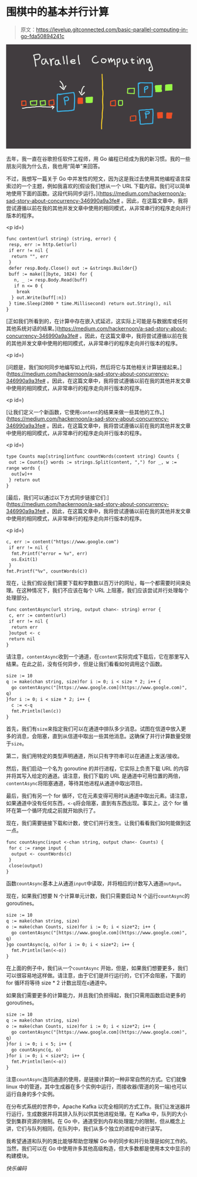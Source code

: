 # 围棋中的基本并行计算

> 原文：<https://levelup.gitconnected.com/basic-parallel-computing-in-go-fda50894241c>

![](img/7437445d361ec8a0c4826c4062c805f6.png)

去年，我一直在谷歌担任软件工程师，用 Go 编程已经成为我的新习惯。我的一些朋友问我为什么去，我也用“简单”来回答。

不过，我想写一篇关于 Go 中并发性的短文，因为这是我过去使用其他编程语言探索过的一个主题，例如我喜欢的[假设我们想从一个 URL 下载内容。我们可以简单地使用下面的函数。这段代码同步运行。](https://medium.com/hackernoon/a-sad-story-about-concurrency-346990a9a3fe# </em> </strong> </a>。因此，在这篇文章中，我将尝试遵循以前在我的其他并发文章中使用的相同模式，从非常串行的程序走向并行版本的程序。</p><p id=)

```
func content(url string) (string, error) {
 resp, err := http.Get(url)
 if err != nil {
  return "", err
 }
 defer resp.Body.Close() out := &strings.Builder{}
 buff := make([]byte, 1024) for {
   n, _ := resp.Body.Read(buff)
   if n <= 0 {
    break
  } out.Write(buff[:n])
 } time.Sleep(2000 * time.Millisecond) return out.String(), nil
}
```

[正如我们所看到的，在计算中存在嵌入式延迟，这实际上可能是与数据库或任何其他系统对话的结果。](https://medium.com/hackernoon/a-sad-story-about-concurrency-346990a9a3fe# </em> </strong> </a>。因此，在这篇文章中，我将尝试遵循以前在我的其他并发文章中使用的相同模式，从非常串行的程序走向并行版本的程序。</p><p id=)

[问题是，我们如何同步地编写如上代码，然后将它与其他相关计算链接起来。](https://medium.com/hackernoon/a-sad-story-about-concurrency-346990a9a3fe# </em> </strong> </a>。因此，在这篇文章中，我将尝试遵循以前在我的其他并发文章中使用的相同模式，从非常串行的程序走向并行版本的程序。</p><p id=)

[让我们定义一个新函数，它使用`content`的结果来做一些其他的工作。](https://medium.com/hackernoon/a-sad-story-about-concurrency-346990a9a3fe# </em> </strong> </a>。因此，在这篇文章中，我将尝试遵循以前在我的其他并发文章中使用的相同模式，从非常串行的程序走向并行版本的程序。</p><p id=)

```
type Counts map[string]intfunc countWords(content string) Counts {
 out := Counts{} words := strings.Split(content, ",") for _, w := range words {
  out[w]++
 } return out
}
```

[最后，我们可以通过以下方式同步链接它们:](https://medium.com/hackernoon/a-sad-story-about-concurrency-346990a9a3fe# </em> </strong> </a>。因此，在这篇文章中，我将尝试遵循以前在我的其他并发文章中使用的相同模式，从非常串行的程序走向并行版本的程序。</p><p id=)

```
c, err := content("https://www.google.com")
 if err != nil {
  fmt.Printf("error = %v", err)
  os.Exit(1)
 }
fmt.Printf("%v", countWords(c))
```

现在，让我们假设我们需要下载和字数数以百万计的网址，每一个都需要时间来处理。在这种情况下，我们不应该在每个 URL 上阻塞，我们应该尝试并行处理每个处理部分。

```
func contentAsync(url string, output chan<- string) error {
 c, err := content(url)
 if err != nil {
  return err
 }output <- c
 return nil
}
```

请注意，`contentAsync`收到一个通道，在`content`实际完成下载后，它在那里写入结果。在此之前，没有任何异步，但是让我们看看如何调用这个函数。

```
size := 10
q := make(chan string, size)for i := 0; i < size * 2; i++ {
  go contentAsync("[https://www.google.com](https://www.google.com)", q)
}for i := 0; i < size * 2; i++ {
  c := <-q
  fmt.Println(len(c))
}
```

首先，我们有`size`来指定我们可以在通道中排队多少消息。试图在信道中放入更多的消息，会阻塞，直到从信道中取出一些其他消息。这确保了并行计算数量受限于`size`。

第二，我们用特定的类型声明通道，所以只有字符串可以在通道上发送/接收。

然后，我们启动一个名为 goroutine 的并行进程，它实际上负责下载 URL 的内容并将其写入给定的通道。请注意，我们下载的 URL 是通道中可用位置的两倍，`contentAsync`将阻塞通道，等待其他进程从通道中取出项目。

最后，我们有另一个 for 循环，它在元素变得可用时从通道中取出元素。请注意，如果通道中没有任何东西，`<-q`将会阻塞，直到有东西出现。事实上，这个 for 循环在第一个循环完成之前就开始执行了。

现在，我们需要链接下载和计数，使它们并行发生。让我们看看我们如何能做到这一点。

```
func countAsync(input <-chan string, output chan<- Counts) {
 for c := range input {
  output <- countWords(c)
 }
 close(output)
}
```

函数`countAsync`基本上从通道`input`中读取，并将相应的计数写入通道`output`。

现在，如果我们想要 N 个计算单元计数，我们只需要启动 N 个运行`countAsync`的 goroutines。

```
size := 10
q := make(chan string, size)
o := make(chan Counts, size)for i := 0; i < size*2; i++ {
  go contentAsync("[https://www.google.com](https://www.google.com)", q)
}go countAsync(q, o)for i := 0; i < size*2; i++ {
  fmt.Println(len(<-o))
}
```

在上面的例子中，我们从一个`countAsync` 开始，但是，如果我们想要更多，我们可以很容易地这样做。请注意，由于它们是并行运行的，它们不会阻塞，下面的 for 循环将等待 size * 2 计数出现在`o`通道中。

如果我们需要更多的计算能力，并且我们负担得起，我们只需用函数启动更多的 goroutines。

```
size := 10
q := make(chan string, size)
o := make(chan Counts, size)for i := 0; i < size*2; i++ {
  go contentAsync("[https://www.google.com](https://www.google.com)", q)
}for i := 0; i < 5; i++ {
  go countAsync(q, o)
}for i := 0; i < size*2; i++ {
  fmt.Println(len(<-o))
}
```

注意`countAsync`连同通道的使用，是链接计算的一种非常自然的方式。它们就像 linux 中的管道，其中生成器在多个实例中运行，而接收器(管道的另一端)也可以运行自身的多个实例。

在分布式系统的世界中，Apache Kafka 以完全相同的方式工作。我们让发送器并行运行，生成数据并将其排入队列以供其他进程处理。在 Kafka 中，队列的大小受到集群资源的限制。在 Go 中，通道受到内存和处理能力的限制，但从概念上讲，它们与队列相同，在队列中，我们从多个独立的进程中进行读写。

我希望通道和队列的类比能够帮助您理解 Go 中的同步和并行处理是如何工作的。当然，我们可以在 Go 中使用许多其他高级构造，但大多数都是使用本文中显示的构建模块。

*快乐编码*